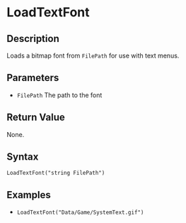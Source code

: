 # LoadTextFont

## Description
Loads a bitmap font from `FilePath` for use with text menus.

## Parameters
- `FilePath`
The path to the font

## Return Value
None.

## Syntax
```LoadTextFont("string FilePath")```

## Examples
- ```LoadTextFont("Data/Game/SystemText.gif")```